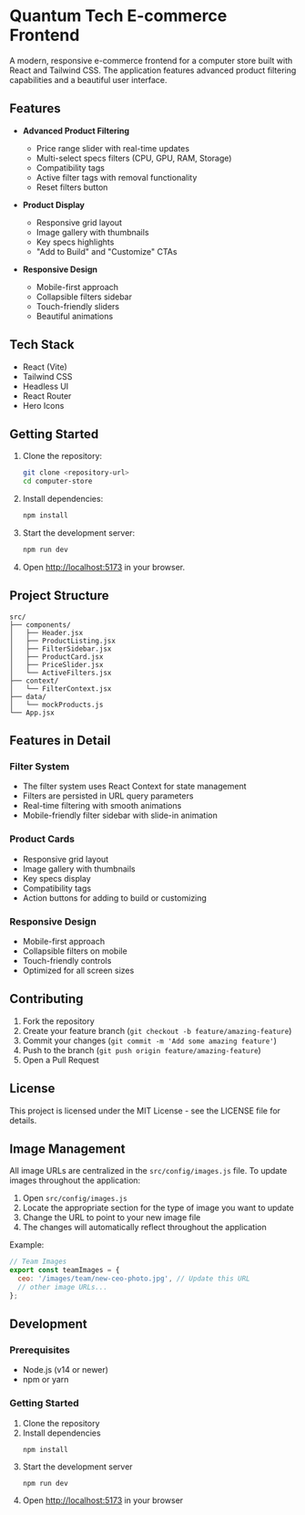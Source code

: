 # Quantum Tech E-commerce Frontend

A modern, responsive e-commerce frontend for a computer store built with React and Tailwind CSS. The application features advanced product filtering capabilities and a beautiful user interface.

## Features

- **Advanced Product Filtering**
  - Price range slider with real-time updates
  - Multi-select specs filters (CPU, GPU, RAM, Storage)
  - Compatibility tags
  - Active filter tags with removal functionality
  - Reset filters button

- **Product Display**
  - Responsive grid layout
  - Image gallery with thumbnails
  - Key specs highlights
  - "Add to Build" and "Customize" CTAs

- **Responsive Design**
  - Mobile-first approach
  - Collapsible filters sidebar
  - Touch-friendly sliders
  - Beautiful animations

## Tech Stack

- React (Vite)
- Tailwind CSS
- Headless UI
- React Router
- Hero Icons

## Getting Started

1. Clone the repository:
   ```bash
   git clone <repository-url>
   cd computer-store
   ```

2. Install dependencies:
   ```bash
   npm install
   ```

3. Start the development server:
   ```bash
   npm run dev
   ```

4. Open [http://localhost:5173](http://localhost:5173) in your browser.

## Project Structure

```
src/
├── components/
│   ├── Header.jsx
│   ├── ProductListing.jsx
│   ├── FilterSidebar.jsx
│   ├── ProductCard.jsx
│   ├── PriceSlider.jsx
│   └── ActiveFilters.jsx
├── context/
│   └── FilterContext.jsx
├── data/
│   └── mockProducts.js
└── App.jsx
```

## Features in Detail

### Filter System
- The filter system uses React Context for state management
- Filters are persisted in URL query parameters
- Real-time filtering with smooth animations
- Mobile-friendly filter sidebar with slide-in animation

### Product Cards
- Responsive grid layout
- Image gallery with thumbnails
- Key specs display
- Compatibility tags
- Action buttons for adding to build or customizing

### Responsive Design
- Mobile-first approach
- Collapsible filters on mobile
- Touch-friendly controls
- Optimized for all screen sizes

## Contributing

1. Fork the repository
2. Create your feature branch (`git checkout -b feature/amazing-feature`)
3. Commit your changes (`git commit -m 'Add some amazing feature'`)
4. Push to the branch (`git push origin feature/amazing-feature`)
5. Open a Pull Request

## License

This project is licensed under the MIT License - see the LICENSE file for details.

## Image Management

All image URLs are centralized in the `src/config/images.js` file. To update images throughout the application:

1. Open `src/config/images.js`
2. Locate the appropriate section for the type of image you want to update
3. Change the URL to point to your new image file
4. The changes will automatically reflect throughout the application

Example:
```javascript
// Team Images
export const teamImages = {
  ceo: '/images/team/new-ceo-photo.jpg', // Update this URL
  // other image URLs...
};
```

## Development

### Prerequisites

- Node.js (v14 or newer)
- npm or yarn

### Getting Started

1. Clone the repository
2. Install dependencies
   ```
   npm install
   ```
3. Start the development server
   ```
   npm run dev
   ```
4. Open [http://localhost:5173](http://localhost:5173) in your browser 